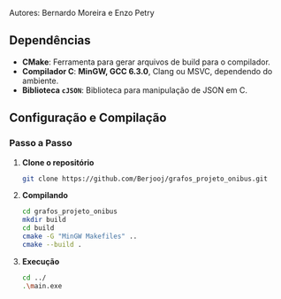Autores: Bernardo Moreira e Enzo Petry

## Dependências

- **CMake**: Ferramenta para gerar arquivos de build para o compilador.
- **Compilador C**: **MinGW, GCC 6.3.0**, Clang ou MSVC, dependendo do ambiente.
- **Biblioteca `cJSON`**: Biblioteca para manipulação de JSON em C.

## Configuração e Compilação

### Passo a Passo

1. **Clone o repositório**

   ```bash
   git clone https://github.com/Berjooj/grafos_projeto_onibus.git
   ```

2. **Compilando**

   ```bash
   cd grafos_projeto_onibus
   mkdir build
   cd build
   cmake -G "MinGW Makefiles" ..
   cmake --build .
   ```

2. **Execução**

   ```bash
   cd ../
   .\main.exe
